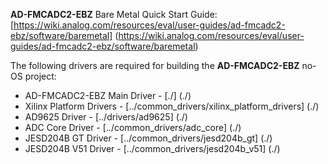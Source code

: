 **AD-FMCADC2-EBZ** Bare Metal Quick Start Guide: [https://wiki.analog.com/resources/eval/user-guides/ad-fmcadc2-ebz/software/baremetal] (https://wiki.analog.com/resources/eval/user-guides/ad-fmcadc2-ebz/software/baremetal)

The following drivers are required for building the **AD-FMCADC2-EBZ** no-OS project:
 - AD-FMCADC2-EBZ Main Driver	-	[./] (./)
 - Xilinx Platform Drivers		-	[../common_drivers/xilinx_platform_drivers] (./)
 - AD9625 Driver				-	[../drivers/ad9625] (./)
 - ADC Core Driver				-	[../common_drivers/adc_core] (./)
 - JESD204B GT Driver			-	[../common_drivers/jesd204b_gt] (./)
 - JESD204B V51 Driver			-	[../common_drivers/jesd204b_v51] (./)
